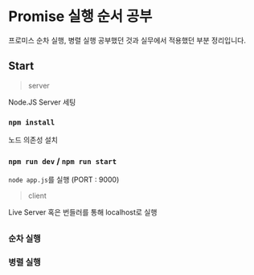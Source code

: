 # Promise 실행 순서 공부
프로미스 순차 실행, 병렬 실행 공부했던 것과 실무에서 적용했던 부분 정리입니다.

## Start
> server  

Node.JS Server 세팅
### `npm install`
노드 의존성 설치  
### `npm run dev` / `npm run start`
`node app.js`를 실행 (PORT : 9000)  

> client  

Live Server 혹은 번들러를 통해 localhost로 실행

##
### 순차 실행

### 병렬 실행
